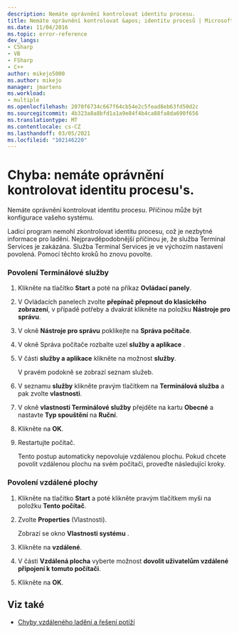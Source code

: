 ```yaml
---
description: Nemáte oprávnění kontrolovat identitu procesu.
title: Nemáte oprávnění kontrolovat &apos; identitu procesů | Microsoft Docs
ms.date: 11/04/2016
ms.topic: error-reference
dev_langs:
- CSharp
- VB
- FSharp
- C++
author: mikejo5000
ms.author: mikejo
manager: jmartens
ms.workload:
- multiple
ms.openlocfilehash: 2070f6734c667f64cb54e2c5fead8eb63fd50d2c
ms.sourcegitcommit: 4b323a8a8bfd1a1a9e84f4b4ca88fa8da690f656
ms.translationtype: MT
ms.contentlocale: cs-CZ
ms.lasthandoff: 03/05/2021
ms.locfileid: "102146220"
---
```

# <a name="error-you-do-not-have-permission-to-inspect-the-process39s-identity"></a>Chyba: nemáte oprávnění kontrolovat identitu procesu&#39;s.
Nemáte oprávnění kontrolovat identitu procesu. Příčinou může být konfigurace vašeho systému.

 Ladicí program nemohl zkontrolovat identitu procesu, což je nezbytné informace pro ladění. Nejpravděpodobnější příčinou je, že služba Terminal Services je zakázána. Služba Terminal Services je ve výchozím nastavení povolená. Pomocí těchto kroků ho znovu povolte.

### <a name="to-enable-terminal-services"></a>Povolení Terminálové služby

1. Klikněte na tlačítko **Start** a poté na příkaz **Ovládací panely**.

2. V Ovládacích panelech zvolte **přepínač přepnout do klasického zobrazení**, v případě potřeby a dvakrát klikněte na položku **Nástroje pro správu**.

3. V okně **Nástroje pro správu** poklikejte na **Správa počítače**.

4. V okně Správa počítače rozbalte uzel **služby a aplikace** .

5. V části **služby a aplikace** klikněte na možnost **služby**.

     V pravém podokně se zobrazí seznam služeb.

6. V seznamu **služby** klikněte pravým tlačítkem na **Terminálová služba** a pak zvolte **vlastnosti**.

7. V okně **vlastnosti Terminálové služby** přejděte na kartu **Obecné** a nastavte **Typ spouštění** na **Ruční**.

8. Klikněte na **OK**.

9. Restartujte počítač.

     Tento postup automaticky nepovoluje vzdálenou plochu. Pokud chcete povolit vzdálenou plochu na svém počítači, proveďte následující kroky.

### <a name="to-enable-remote-desktop"></a>Povolení vzdálené plochy

1. Klikněte na tlačítko **Start** a poté klikněte pravým tlačítkem myši na položku **Tento počítač**.

2. Zvolte **Properties** (Vlastnosti).

     Zobrazí se okno **Vlastnosti systému** .

3. Klikněte na **vzdálené**.

4. V části **Vzdálená plocha** vyberte možnost **dovolit uživatelům vzdálené připojení k tomuto počítači**.

5. Klikněte na **OK**.

## <a name="see-also"></a>Viz také
- [Chyby vzdáleného ladění a řešení potíží](../debugger/remote-debugging-errors-and-troubleshooting.md)
